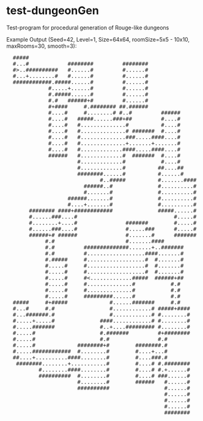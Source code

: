 test-dungeonGen
===============

Test-program for procedural generation of Rouge-like dungeons

Example Output (Seed=42, Level=1, Size=64x64, roomSize=5x5 - 10x10, maxRooms=30, smooth=3):

<pre>
  #####                                                         
  #...#            ########         ########                    
  #&gt;..##########   #......#         #......#                    
  #...+........#   #......#         #......#                    
  ############.#####......#         #......#                    
             #.....+......#         #......#                    
             #.#####......#         #......#                    
             #.#   ######+#         #......#                    
             #+####     #.######## ##.######                    
             #....#     #........# #..#         ######          
             #....#   #####......###+##         #....#          
             #....#   #..............#          #....#          
             #....#   #..............# #######  #....#          
             #....#   #..............###.....####....#          
             #....#   #..............+.......+.......#          
             #....#   #.............####.....####....#          
             ######   #.............#  #######  #....#          
                      #.............#           #....#          
                      #.............#          ##....##         
                      ########......#          #......#         
                             #..#####          #.......####     
                        ######..#              #..........#     
                        #.......#              #..........#     
                   ######.......#              #..........#     
                   #....+.......#              #..........#     
       ######## ####+############              #####......#     
       #......###....#                              #.....#     
       #........+....#               #######        #.....#     
       #......###....#               #.....###      #.....#     
       ######+# ######               #.......#      #######     
            #.#                      #.......####               
            #.#         ##############.......+..#######         
            #.#         #..................####.......#         
            #.#####     #..................#  #.......#         
            #.....#     #..................#  #.......#         
            #.....#     #..................#  #.......#         
            #.....#     #&lt;.............#####  ######+##         
            #.....#     #..............#           #.#          
            #.....#     #..............#           #.#          
            #.....#     #########......#           #.#          
  #####     #+#####             #......#######     #.#          
  #...#     #.#                 #............# #####+####       
  #...#######.#                 #............# #........#       
  #.....+.....#              ####............# #........#       
  #.....#######              #..+....######### #........#       
  #.....#                    #.#######         #+########       
  #.....#                    #.#               #.#              
  #.....#             ########+#        ########.#              
  #.....############  #........#        #....+...#              
  ##....+..........####........#        #....###.#              
   ########........+...........#        #....# #.########       
          #........####........#        #....# #.+......#       
          ##########  #........#        #....# ###......#       
                      #........#        ######   #......#       
                      ##########                 #......#       
                                                 #......#       
                                                 #......#       
                                                 #......#       
                                                 ########           
</pre>
